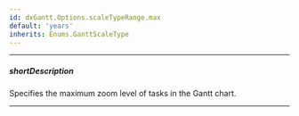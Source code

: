 ```yaml
---
id: dxGantt.Options.scaleTypeRange.max
default: 'years'
inherits: Enums.GanttScaleType
---
```

---
##### shortDescription
Specifies the maximum zoom level of tasks in the Gantt chart.

---

